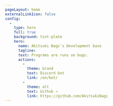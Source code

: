 ```yaml
---
pageLayout: home
externalLinkIcon: false
config:
  -
    type: hero
    full: true
    background: tint-plate
    hero:
      name: Akitsuki Nagi's Development base
      tagline: 
      text: Programs are runs on bugs.
      actions:
        -
          theme: brand
          text: Discord bot
          link: /en/bot/
        -
          theme: alt
          text: Github →
          link: https://github.com/AkitsukiNagi
---
```

